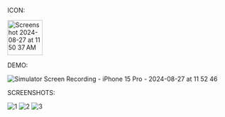 ICON:


<img width="79" alt="Screenshot 2024-08-27 at 11 50 37 AM" src="https://github.com/user-attachments/assets/d9dff0c4-81d5-41de-87b7-9dd7b68ba25c">


DEMO:

![Simulator Screen Recording - iPhone 15 Pro - 2024-08-27 at 11 52 46](https://github.com/user-attachments/assets/475d4d88-1c17-487a-9fda-ac59da84c036)


SCREENSHOTS:

![1](https://github.com/user-attachments/assets/b70fac72-90e9-490a-81ec-921e343e2bed)
![2](https://github.com/user-attachments/assets/d332a65c-1371-4d4c-8528-b95fabd1f2f7)
![3](https://github.com/user-attachments/assets/49ffce02-fd0c-4606-bd26-bc5efb118fc3)
